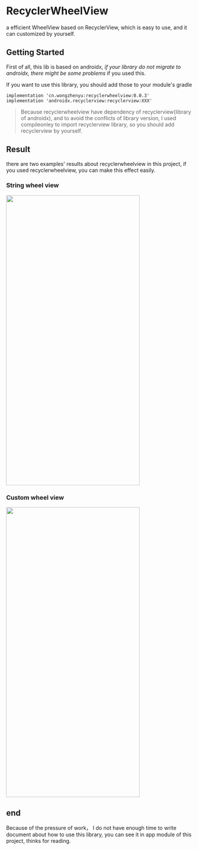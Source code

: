 # RecyclerWheelView

a efficient WheelView  based on RecyclerView, which is easy to use, and it can customized by yourself.

## Getting Started

First of all, this lib is based on androidx, *if your library do not migrate to androidx, there might be some problems* if you used this.

If you want to use this library, you should add those to your module's gradle

```
implementation 'cn.wongzhenyu:recyclerwheelview:0.0.3'
implementation 'androidx.recyclerview:recyclerview:XXX'
```

> Because recyclerwheelview have dependency of recyclerview(library of androidx), and to avoid the conflicts of library version, I used compileonley to import recyclerview library, so you should add recyclerview by yourself.

## Result

there are two examples' results about recyclerwheelview in this project, if you used recyclerwheelview, you can  make this effect easily.

### String wheel view

<img width="360" height="780" src="https://i.loli.net/2020/05/10/f8uC3jUiHFA6qZY.jpg"/>

### Custom wheel view

<img width="360" height="780" src="https://i.loli.net/2020/05/10/WizePB59CjLK1gw.jpg"/>

## end

Because of the pressure of work， I do not have enough time to write document about how to use this library, you can see it in app module of this project, thinks for reading.

 
